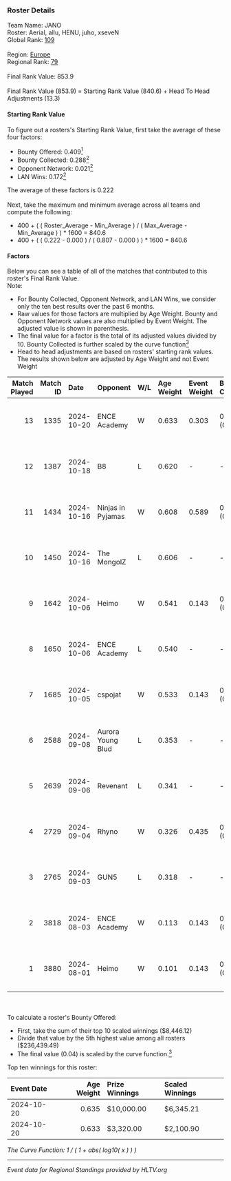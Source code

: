 ### Roster Details<br />
Team Name: JANO<br />
Roster: Aerial, allu, HENU, juho, xseveN<br />
Global Rank: [109](../../standings_global_2025_01_13.md)<br />
<br />
Region: [Europe]( ../../standings_europe_2025_01_13.md)<br />
Regional Rank: [79]( ../../standings_europe_2025_01_13.md)<br />
<br />
Final Rank Value:  853.9<br />
<br />
Final Rank Value (853.9) = Starting Rank Value (840.6) + Head To Head Adjustments (13.3)<br />

#### Starting Rank Value<br />
To figure out a rosters's Starting Rank Value, first take the average of these four factors:<br />
- Bounty Offered: 0.409[<sup>1</sup>](#table2)
- Bounty Collected: 0.288[<sup>2</sup>](#table1)
- Opponent Network: 0.021[<sup>2</sup>](#table1)
- LAN Wins: 0.172[<sup>2</sup>](#table1)

The average of these factors is 0.222<br />
<br />
Next, take the maximum and minimum average across all teams and compute the following:<br />
- 400 + ( ( Roster_Average - Min_Average ) / ( Max_Average - Min_Average ) ) * 1600 = 840.6
- 400 + ( ( 0.222 - 0.000 ) / ( 0.807 - 0.000 ) ) * 1600 = 840.6


#### Factors<br />
Below you can see a table of all of the matches that contributed to this roster's Final Rank Value.<br />
Note:<br />

- For Bounty Collected, Opponent Network, and LAN Wins, we consider only the ten best results over the past 6 months.
- Raw values for those factors are multiplied by Age Weight. Bounty and Opponent Network values are also multiplied by Event Weight. The adjusted value is shown in parenthesis.
- The final value for a factor is the total of its adjusted values divided by 10. Bounty Collected is further scaled by the curve function[<sup>3</sup>](#curveFunction)
- Head to head adjustments are based on rosters' starting rank values. The results shown below are adjusted by Age Weight and not Event Weight
<span id="table1"></span><br />


| Match Played | Match ID | Date       | Opponent          | W/L | Age Weight | Event Weight | Bounty Collected | Opponent Network | LAN Wins  | H2H Adj. | Roster                           |
| -: | -: | :- | :- | :- | :- | :- | :- | :- | :- | -: | :- |
|           13 |     1335 | 2024-10-20 | ENCE Academy      | W   | 0.633      | 0.303        | 0.014 (0.003)    | 0.329 (0.063)    | 1 (0.633) |     8.41 | Aerial, allu, HENU, juho, xseveN |
|           12 |     1387 | 2024-10-18 | B8                | L   | 0.620      | -            | -                | -                | -         |    -2.69 | Aerial, allu, HENU, juho, xseveN |
|           11 |     1434 | 2024-10-16 | Ninjas in Pyjamas | W   | 0.608      | 0.589        | 0.080 (0.029)    | 0.250 (0.090)    | 1 (0.608) |    15.34 | Aerial, allu, HENU, juho, xseveN |
|           10 |     1450 | 2024-10-16 | The MongolZ       | L   | 0.606      | -            | -                | -                | -         |    -0.07 | Aerial, allu, HENU, juho, xseveN |
|            9 |     1642 | 2024-10-06 | Heimo             | W   | 0.541      | 0.143        | 0.005 (0.000)    | 0.201 (0.016)    | 0 (0.000) |     6.21 | Aerial, allu, HENU, juho, xseveN |
|            8 |     1650 | 2024-10-06 | ENCE Academy      | L   | 0.540      | -            | -                | -                | -         |    -9.60 | Aerial, allu, HENU, juho, xseveN |
|            7 |     1685 | 2024-10-05 | cspojat           | W   | 0.533      | 0.143        | 0.000 (0.000)    | 0.000 (0.000)    | 0 (0.000) |     1.35 | Aerial, allu, HENU, juho, xseveN |
|            6 |     2588 | 2024-09-08 | Aurora Young Blud | L   | 0.353      | -            | -                | -                | -         |    -4.00 | Aerial, allu, HENU, juho, xseveN |
|            5 |     2639 | 2024-09-06 | Revenant          | L   | 0.341      | -            | -                | -                | -         |    -6.42 | Aerial, allu, HENU, juho, xseveN |
|            4 |     2729 | 2024-09-04 | Rhyno             | W   | 0.326      | 0.435        | 0.008 (0.001)    | 0.216 (0.031)    | 0 (0.000) |     4.07 | Aerial, allu, HENU, juho, xseveN |
|            3 |     2765 | 2024-09-03 | GUN5              | L   | 0.318      | -            | -                | -                | -         |    -1.95 | Aerial, allu, HENU, juho, xseveN |
|            2 |     3818 | 2024-08-03 | ENCE Academy      | W   | 0.113      | 0.143        | 0.014 (0.000)    | 0.329 (0.005)    | 1 (0.113) |     1.56 | Aerial, allu, HENU, juho, xseveN |
|            1 |     3880 | 2024-08-01 | Heimo             | W   | 0.101      | 0.143        | 0.005 (0.000)    | 0.201 (0.003)    | 1 (0.101) |     1.09 | Aerial, allu, HENU, juho, xseveN |

<br />
<span id="table2"></span><br />
To calculate a roster's Bounty Offered:<br />

- First, take the sum of their top 10 scaled winnings ($8,446.12)
- Divide that value by the 5th highest value among all rosters ($236,439.49)
- The final value (0.04) is scaled by the curve function.[<sup>3</sup>](#curveFunction)

Top ten winnings for this roster:<br />

| Event Date | Age Weight | Prize Winnings | Scaled Winnings |
| :- | -: | :- | :- |
| 2024-10-20 |      0.635 | $10,000.00     | $6,345.21       |
| 2024-10-20 |      0.633 | $3,320.00      | $2,100.90       |


<span id="curveFunction"></span>_The Curve Function: 1 / ( 1 + abs( log10( x ) ) )_<br />

---
_Event data for Regional Standings provided by HLTV.org_<br />
